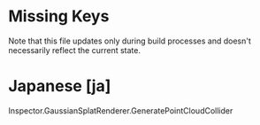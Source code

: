 # Missing Keys
Note that this file updates only during build processes and doesn't necessarily reflect the current state.

# Japanese [ja]
Inspector.GaussianSplatRenderer.GeneratePointCloudCollider  

